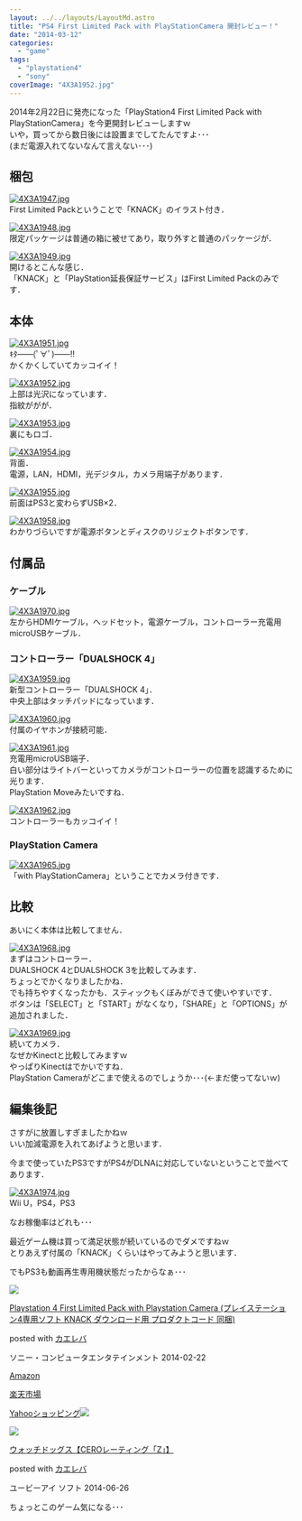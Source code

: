 ```yaml
---
layout: ../../layouts/LayoutMd.astro
title: "PS4 First Limited Pack with PlayStationCamera 開封レビュー！"
date: "2014-03-12"
categories: 
  - "game"
tags: 
  - "playstation4"
  - "sony"
coverImage: "4X3A1952.jpg"
---
```


2014年2月22日に発売になった「PlayStation4 First Limited Pack with PlayStationCamera」を今更開封レビューしますｗ  
いや，買ってから数日後には設置までしてたんですよ･･･  
(まだ電源入れてないなんて言えない･･･)

## 梱包

[![4X3A1947.jpg](/wp/images/12732695275_4f876b5cc9_b.jpg)](http://www.flickr.com/photos/67522130@N08/12732695275/ "4X3A1947.jpg")  
First Limited Packということで「KNACK」のイラスト付き．

[![4X3A1948.jpg](/wp/images/12732870563_30c2691341_b.jpg)](http://www.flickr.com/photos/67522130@N08/12732870563/ "4X3A1948.jpg")  
限定パッケージは普通の箱に被せてあり，取り外すと普通のパッケージが．

[![4X3A1949.jpg](/wp/images/12732709314_6301d12809_b.jpg)](http://www.flickr.com/photos/67522130@N08/12732709314/ "4X3A1949.jpg")  
開けるとこんな感じ．  
「KNACK」と「PlayStation延長保証サービス」はFirst Limited Packのみです．

## 本体

[![4X3A1951.jpg](/wp/images/12732410123_f385a93e79_b.jpg)](http://www.flickr.com/photos/67522130@N08/12732410123/ "4X3A1951.jpg")  
ｷﾀ――(ﾟ∀ﾟ)――!!  
かくかくしていてカッコイイ！

[![4X3A1952.jpg](/wp/images/12732717644_2f11fd25de_b.jpg)](http://www.flickr.com/photos/67522130@N08/12732717644/ "4X3A1952.jpg")  
上部は光沢になっています．  
指紋ががが．

[![4X3A1953.jpg](/wp/images/12732722094_9ca9066995_b.jpg)](http://www.flickr.com/photos/67522130@N08/12732722094/ "4X3A1953.jpg")  
裏にもロゴ．

[![4X3A1954.jpg](/wp/images/12732422703_e526155a2d_b.jpg)](http://www.flickr.com/photos/67522130@N08/12732422703/ "4X3A1954.jpg")  
背面．  
電源，LAN，HDMI，光デジタル，カメラ用端子があります．

[![4X3A1955.jpg](/wp/images/12732730274_ab52f57c85_b.jpg)](http://www.flickr.com/photos/67522130@N08/12732730274/ "4X3A1955.jpg")  
前面はPS3と変わらずUSB×2．

[![4X3A1958.jpg](/wp/images/12732735014_381f0ea807_b.jpg)](http://www.flickr.com/photos/67522130@N08/12732735014/ "4X3A1958.jpg")  
わかりづらいですが電源ボタンとディスクのリジェクトボタンです．

## 付属品

### ケーブル

[![4X3A1970.jpg](/wp/images/12732472773_c999e3edec_b.jpg)](http://www.flickr.com/photos/67522130@N08/12732472773/ "4X3A1970.jpg")  
左からHDMIケーブル，ヘッドセット，電源ケーブル，コントローラー充電用microUSBケーブル．

### コントローラー「DUALSHOCK 4」

[![4X3A1959.jpg](/wp/images/12732737964_5d6cb34cd8_b.jpg)](http://www.flickr.com/photos/67522130@N08/12732737964/ "4X3A1959.jpg")  
新型コントローラー「DUALSHOCK 4」．  
中央上部はタッチパッドになっています．

[![4X3A1960.jpg](/wp/images/12732438343_6dcdcf264e_b.jpg)](http://www.flickr.com/photos/67522130@N08/12732438343/ "4X3A1960.jpg")  
付属のイヤホンが接続可能．

[![4X3A1961.jpg](/wp/images/12732442113_2ed84e14b5_b.jpg)](http://www.flickr.com/photos/67522130@N08/12732442113/ "4X3A1961.jpg")  
充電用microUSB端子．  
白い部分はライトバーといってカメラがコントローラーの位置を認識するために光ります．  
PlayStation Moveみたいですね．

[![4X3A1962.jpg](/wp/images/12732749044_2fe96ab251_b.jpg)](http://www.flickr.com/photos/67522130@N08/12732749044/ "4X3A1962.jpg")  
コントローラーもカッコイイ！

### PlayStation Camera

[![4X3A1965.jpg](/wp/images/12732457813_e95aef729c_b.jpg)](http://www.flickr.com/photos/67522130@N08/12732457813/ "4X3A1965.jpg")  
「with PlayStationCamera」ということでカメラ付きです．

## 比較

あいにく本体は比較してません．

[![4X3A1968.jpg](/wp/images/12732767724_b598732080_b.jpg)](http://www.flickr.com/photos/67522130@N08/12732767724/ "4X3A1968.jpg")  
まずはコントローラー．  
DUALSHOCK 4とDUALSHOCK 3を比較してみます．  
ちょっとでかくなりましたかね．  
でも持ちやすくなったかも．スティックもくぼみができて使いやすいです．  
ボタンは「SELECT」と「START」がなくなり，「SHARE」と「OPTIONS」が追加されました．

[![4X3A1969.jpg](/wp/images/12732772184_42547a6f67_b.jpg)](http://www.flickr.com/photos/67522130@N08/12732772184/ "4X3A1969.jpg")  
続いてカメラ．  
なぜかKinectと比較してみますｗ  
やっぱりKinectはでかいですね．  
PlayStation Cameraがどこまで使えるのでしょうか･･･(←まだ使ってないｗ)

## 編集後記

さすがに放置しすぎましたかねｗ  
いい加減電源を入れてあげようと思います．

今まで使っていたPS3ですがPS4がDLNAに対応していないということで並べてあります．

[![4X3A1974.jpg](/wp/images/12732309175_9aa3b771ba_b.jpg)](http://www.flickr.com/photos/67522130@N08/12732309175/ "4X3A1974.jpg")  
Wii U，PS4，PS3

なお稼働率はどれも･･･

最近ゲーム機は買って満足状態が続いているのでダメですねｗ  
とりあえず付属の「KNACK」くらいはやってみようと思います．

でもPS3も動画再生専用機状態だったからなぁ･･･

[![](/wp/images/51V5KFrLcdL._SL160_.jpg)](https://www.amazon.co.jp/exec/obidos/ASIN/B00FJ08HQ0/mizuka123-22/ref=nosim/)

[Playstation 4 First Limited Pack with Playstation Camera (プレイステーション4専用ソフト KNACK ダウンロード用 プロダクトコード 同梱)](https://www.amazon.co.jp/exec/obidos/ASIN/B00FJ08HQ0/mizuka123-22/ref=nosim/)

posted with [カエレバ](http://kaereba.com)

ソニー・コンピュータエンタテインメント 2014-02-22

[Amazon](http://www.amazon.co.jp/gp/search?keywords=Playstation%204%20First%20Limited%20Pack%20with%20Playstation&__mk_ja_JP=%83J%83%5E%83J%83i&tag=mizuka123-22 "アマゾン")

[楽天市場](http://hb.afl.rakuten.co.jp/hgc/032b53ee.4b34c5ee.0f4a541e.f440145e/?pc=http%3A%2F%2Fsearch.rakuten.co.jp%2Fsearch%2Fmall%2FPlaystation%25204%2520First%2520Limited%2520Pack%2520with%2520Playstation%2F-%2Ff.1-p.1-s.1-sf.0-st.A-v.2%3Fx%3D0%26scid%3Daf_ich_link_urltxt%26m%3Dhttp%3A%2F%2Fm.rakuten.co.jp%2F "楽天市場")

[Yahooショッピング![](//ad.jp.ap.valuecommerce.com/servlet/gifbanner?sid=3066752&pid=881990642)](//ck.jp.ap.valuecommerce.com/servlet/referral?sid=3066752&pid=881990642&vc_url=http%3A%2F%2Fshopping.search.yahoo.co.jp%2Fsearch%3FuIv%3Don%26ei%3DUTF-8%26tab_ex%3Dcommerce%26slider%3D0%26va%3DPlaystation%25204%2520First%2520Limited%2520Pack%2520with%2520Playstation "Yahooショッピング")

[![](/wp/images/51jyZGuj5CL._SL160_.jpg)](https://www.amazon.co.jp/exec/obidos/ASIN/B00FMQNHHK/mizuka123-22/ref=nosim/)

[ウォッチドッグス【CEROレーティング「Z」】](https://www.amazon.co.jp/exec/obidos/ASIN/B00FMQNHHK/mizuka123-22/ref=nosim/)

posted with [カエレバ](http://kaereba.com)

ユービーアイ ソフト 2014-06-26

ちょっとこのゲーム気になる･･･
